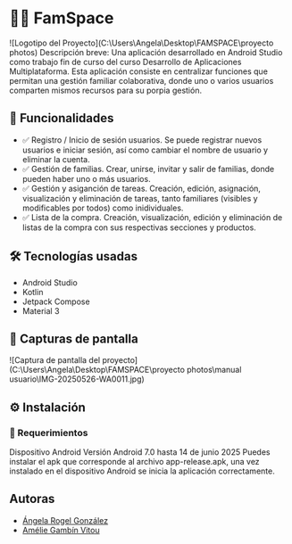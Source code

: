 # 📱🏡 FamSpace
![Logotipo del Proyecto](C:\Users\Angela\Desktop\FAMSPACE\proyecto photos)
Descripción breve:
Una aplicación desarrollado en Android Studio como trabajo fin de curso del curso Desarrollo de Aplicaciones Multiplataforma. Esta aplicación consiste en centralizar funciones que permitan una gestión familiar colaborativa, donde uno o varios usuarios comparten mismos recursos para su porpia gestión.

## 🚀 Funcionalidades 
- ✅ Registro / Inicio de sesión usuarios.
  Se puede registrar nuevos usuarios e iniciar sesión, así como cambiar el nombre de usuario y eliminar la cuenta.
- ✅ Gestión de familias.
  Crear, unirse, invitar y salir de familias, donde pueden haber uno o más usuarios. 
- ✅ Gestión y asiganción de tareas.
  Creación, edición, asignación, visualización y eliminación de tareas, tanto familiares (visibles y modificables por todos) como inidividuales.
- ✅ Lista de la compra.
  Creación, visualización, edición y eliminación de listas de la compra con sus respectivas secciones y productos.
  
## 🛠️ Tecnologías usadas
- Android Studio
- Kotlin
- Jetpack Compose
- Material 3
  
## 📸 Capturas de pantalla
![Captura de pantalla del proyecto](C:\Users\Angela\Desktop\FAMSPACE\proyecto photos\manual usuario\IMG-20250526-WA0011.jpg)
## ⚙️ Instalación
### 🔧 Requerimientos
Dispositivo Android
Versión Android 7.0 hasta 14 de junio 2025
Puedes instalar el apk que corresponde al archivo app-release.apk, una vez instalado en el dispositivo Android se inicia la aplicación correctamente.


## Autoras
- [Ángela Rogel González](https://github.com/angelaR0527) 
- [Amélie Gambín Vitou](https://github.com/ameliegv) 
